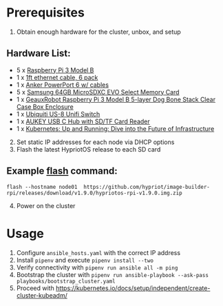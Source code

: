 # Prerequisites
1. Obtain enough hardware for the cluster, unbox, and setup

## Hardware List:
* 5 x [Raspberry Pi 3 Model B](http://a.co/3W7VdZz) 
* 1 x [1ft ethernet cable, 6 pack](http://a.co/7Vnrwka)
* 1 x [Anker PowerPort 6 w/ cables](http://a.co/4YNsLfA)
* 5 x [Samsung 64GB MicroSDXC EVO Select Memory Card](http://a.co/agg6BOT)
* 1 x [GeauxRobot Raspberry Pi 3 Model B 5-layer Dog Bone Stack Clear Case Box Enclosure](http://a.co/jdX93gK)
* 1 x [Ubiquiti US-8 Unifi Switch](http://a.co/8ArxgYx)
* 1 x [AUKEY USB C Hub with SD/TF Card Reader](http://a.co/bE3wieI)
* 1 x [Kubernetes: Up and Running: Dive into the Future of Infrastructure](http://a.co/e2YQ5oj)

2. Set static IP addresses for each node via DHCP options
3. Flash the latest HypriotOS release to each SD card

## Example [flash](https://github.com/hypriot/flash) command: 
```
flash --hostname node01  https://github.com/hypriot/image-builder-rpi/releases/download/v1.9.0/hypriotos-rpi-v1.9.0.img.zip
```
4. Power on the cluster

# Usage
1. Configure `ansible_hosts.yaml` with the correct IP address
2. Install `pipenv` and execute `pipenv install --two` 
3. Verify connectivity with `pipenv run ansible all -m ping`
4. Bootstrap the cluster with `pipenv run ansible-playbook --ask-pass playbooks/bootstrap_cluster.yaml`
5. Proceed with https://kubernetes.io/docs/setup/independent/create-cluster-kubeadm/
